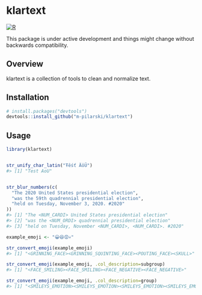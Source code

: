
<!-- README.md is generated from README.Rmd. Please edit that file -->

# klartext

[![R](https://github.com/m-pilarski/klartext/actions/workflows/r.yml/badge.svg)](https://github.com/m-pilarski/klartext/actions/workflows/r.yml)

This package is under active development and things might change without
backwards compatibility.

## Overview

klartext is a collection of tools to clean and normalize text.

## Installation

``` r
# install.packages("devtools")
devtools::install_github("m-pilarski/klartext")
```

## Usage

``` r
library(klartext)


str_unify_char_latin("Ŧêśť ÄöÜ")
#> [1] "Test AoU"


str_blur_numbers(c(
  "The 2020 United States presidential election",
  "was the 59th quadrennial presidential election",
  "held on Tuesday, November 3, 2020. #2020"
))
#> [1] "The <NUM_CARDI> United States presidential election"      
#> [2] "was the <NUM_ORDI> quadrennial presidential election"     
#> [3] "held on Tuesday, November <NUM_CARDI>, <NUM_CARDI>. #2020"

example_emoji <- "😀😆😡💀"

str_convert_emoji(example_emoji)
#> [1] "<GRINNING_FACE><GRINNING_SQUINTING_FACE><POUTING_FACE><SKULL>"

str_convert_emoji(example_emoji, .col_description=subgroup)
#> [1] "<FACE_SMILING><FACE_SMILING><FACE_NEGATIVE><FACE_NEGATIVE>"

str_convert_emoji(example_emoji, .col_description=group)
#> [1] "<SMILEYS_EMOTION><SMILEYS_EMOTION><SMILEYS_EMOTION><SMILEYS_EMOTION>"
```
